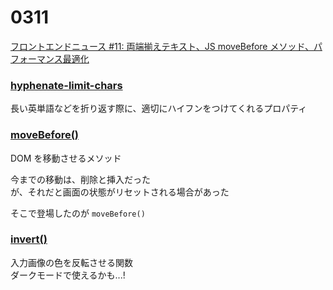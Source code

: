 # 0311

[フロントエンドニュース #11: 両端揃えテキスト、JS moveBefore メソッド、パフォーマンス最適化](https://www.youtube.com/watch?v=aP5gJiUyWuY)

### [hyphenate-limit-chars](https://developer.mozilla.org/ja/docs/Web/CSS/hyphenate-limit-chars)

長い英単語などを折り返す際に、適切にハイフンをつけてくれるプロパティ

### [moveBefore()](https://developer.chrome.com/blog/movebefore-api?hl=ja)

DOM を移動させるメソッド  

今までの移動は、削除と挿入だった  
が、それだと画面の状態がリセットされる場合があった

そこで登場したのが `moveBefore()`

### [invert()](https://developer.mozilla.org/ja/docs/Web/CSS/filter-function/invert)

入力画像の色を反転させる関数  
ダークモードで使えるかも...!

